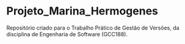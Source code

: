 # Projeto_Marina_Hermogenes
Repositório criado para o Trabalho Prático de Gestão de Versões, da disciplina de Engenharia de Software (GCC188).
